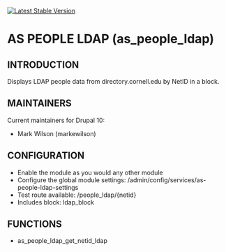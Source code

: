 [![Latest Stable Version](https://poser.pugx.org/as-cornell/as_people_ldap/v)](https://packagist.org/packages/as-cornell/as_people_ldap)
# AS PEOPLE LDAP (as_people_ldap)

## INTRODUCTION

Displays LDAP people data from directory.cornell.edu by NetID in a block.

## MAINTAINERS

Current maintainers for Drupal 10:

- Mark Wilson (markewilson)

## CONFIGURATION
- Enable the module as you would any other module
- Configure the global module settings: /admin/config/services/as-people-ldap-settings
- Test route available: /people_ldap/{netid}
- Includes block: ldap_block

## FUNCTIONS
- as_people_ldap_get_netid_ldap
